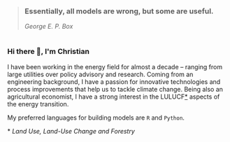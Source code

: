 > ### Essentially, all models are wrong, but some are useful.
>
> *George E. P. Box*

#

### Hi there 👋, I'm Christian

I have been working in the energy field for almost a decade – ranging from large utilities over policy advisory and research. Coming from an engineering background, I have a passion for innovative technologies and process improvements that help us to tackle climate change. Being also an agricultural economist, I have a strong interest in the LULUCF[*](#myfootnote1) aspects of the energy transition.

My preferred languages for building models are `R` and `Python`.

<a name="myfootnote1">\*</a> *Land Use, Land-Use Change and Forestry*

<!--
**cfreericks/cfreericks** is a ✨ _special_ ✨ repository because its `README.md` (this file) appears on your GitHub profile.

Here are some ideas to get you started:

- 🔭 I’m currently working on ...
- 🌱 I’m currently learning ...
- 👯 I’m looking to collaborate on ...
- 🤔 I’m looking for help with ...
- 💬 Ask me about ...
- 📫 How to reach me: ...
- 😄 Pronouns: ...
- ⚡ Fun fact: ...
-->
